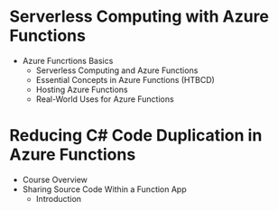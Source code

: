 # Serverless Computing with Azure Functions
- Azure Funcrtions Basics
  - Serverless Computing and Azure Functions
  - Essential Concepts in Azure Functions (HTBCD)
  - Hosting Azure Functions
  - Real-World Uses for Azure Functions

# Reducing C# Code Duplication in Azure Functions
- Course Overview
- Sharing Source Code Within a Function App
  - Introduction